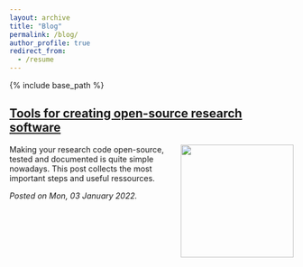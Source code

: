 ```yaml
---
layout: archive
title: "Blog"
permalink: /blog/
author_profile: true
redirect_from:
  - /resume
---
```


{% include base_path %}




[Tools for creating open-source research software](/_posts/oss_tutorial.md)
---------------------------------------

<img align="right" width = "200px" src="/images/courbet_stormysea.png"> 
Making your research code open-source, tested and documented is quite simple nowadays. This post collects the most important steps and useful ressources.

*Posted on Mon, 03 January 2022.*
